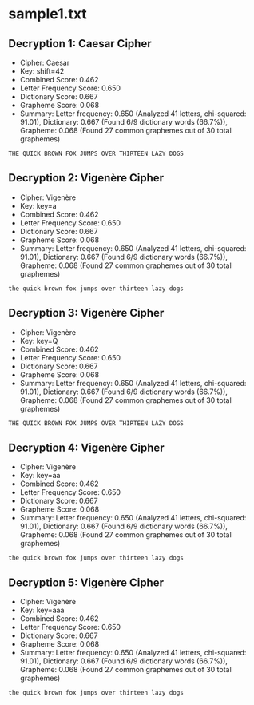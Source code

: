 # sample1.txt

## Decryption 1: Caesar Cipher
- Cipher: Caesar
- Key: shift=42
- Combined Score: 0.462
- Letter Frequency Score: 0.650
- Dictionary Score: 0.667
- Grapheme Score: 0.068
- Summary: Letter frequency: 0.650 (Analyzed 41 letters, chi-squared: 91.01), Dictionary: 0.667 (Found 6/9 dictionary words (66.7%)), Grapheme: 0.068 (Found 27 common graphemes out of 30 total graphemes)

```
THE QUICK BROWN FOX JUMPS OVER THIRTEEN LAZY DOGS
```

## Decryption 2: Vigenère Cipher
- Cipher: Vigenère
- Key: key=a
- Combined Score: 0.462
- Letter Frequency Score: 0.650
- Dictionary Score: 0.667
- Grapheme Score: 0.068
- Summary: Letter frequency: 0.650 (Analyzed 41 letters, chi-squared: 91.01), Dictionary: 0.667 (Found 6/9 dictionary words (66.7%)), Grapheme: 0.068 (Found 27 common graphemes out of 30 total graphemes)

```
the quick brown fox jumps over thirteen lazy dogs
```

## Decryption 3: Vigenère Cipher
- Cipher: Vigenère
- Key: key=Q
- Combined Score: 0.462
- Letter Frequency Score: 0.650
- Dictionary Score: 0.667
- Grapheme Score: 0.068
- Summary: Letter frequency: 0.650 (Analyzed 41 letters, chi-squared: 91.01), Dictionary: 0.667 (Found 6/9 dictionary words (66.7%)), Grapheme: 0.068 (Found 27 common graphemes out of 30 total graphemes)

```
THE QUICK BROWN FOX JUMPS OVER THIRTEEN LAZY DOGS
```

## Decryption 4: Vigenère Cipher
- Cipher: Vigenère
- Key: key=aa
- Combined Score: 0.462
- Letter Frequency Score: 0.650
- Dictionary Score: 0.667
- Grapheme Score: 0.068
- Summary: Letter frequency: 0.650 (Analyzed 41 letters, chi-squared: 91.01), Dictionary: 0.667 (Found 6/9 dictionary words (66.7%)), Grapheme: 0.068 (Found 27 common graphemes out of 30 total graphemes)

```
the quick brown fox jumps over thirteen lazy dogs
```

## Decryption 5: Vigenère Cipher
- Cipher: Vigenère
- Key: key=aaa
- Combined Score: 0.462
- Letter Frequency Score: 0.650
- Dictionary Score: 0.667
- Grapheme Score: 0.068
- Summary: Letter frequency: 0.650 (Analyzed 41 letters, chi-squared: 91.01), Dictionary: 0.667 (Found 6/9 dictionary words (66.7%)), Grapheme: 0.068 (Found 27 common graphemes out of 30 total graphemes)

```
the quick brown fox jumps over thirteen lazy dogs
```

